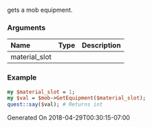 gets a mob equipment.
### Arguments
**Name**|**Type**|**Description**
:---|:---|:---
material_slot||

### Example

```perl
my $material_slot = 1;
my $val = $mob->GetEquipment($material_slot);
quest::say($val); # Returns int
```


Generated On 2018-04-29T00:30:15-07:00
